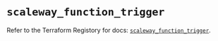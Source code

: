 # `scaleway_function_trigger`

Refer to the Terraform Registory for docs: [`scaleway_function_trigger`](https://registry.terraform.io/providers/scaleway/scaleway/2.22.0/docs/resources/function_trigger).
